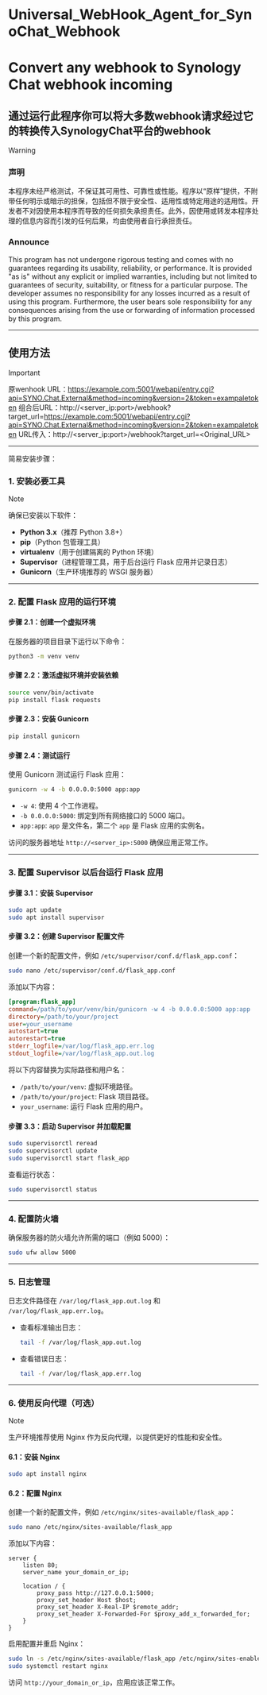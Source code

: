# Universal_WebHook_Agent_for_SynoChat_Webhook
# Convert any webhook to Synology Chat webhook incoming
## 通过运行此程序你可以将大多数webhook请求经过它的转换传入SynologyChat平台的webhook
> [!WARNING]
> ### 声明<br/>
> 本程序未经严格测试，不保证其可用性、可靠性或性能。程序以“原样”提供，不附带任何明示或暗示的担保，包括但不限于安全性、适用性或特定用途的适用性。开发者不对因使用本程序而导致的任何损失承担责任。此外，因使用或转发本程序处理的信息内容而引发的任何后果，均由使用者自行承担责任。<br/>
> ### Announce<br/>
> This program has not undergone rigorous testing and comes with no guarantees regarding its usability, reliability, or performance. It is provided "as is" without any explicit or implied warranties, including but not limited to guarantees of security, suitability, or fitness for a particular purpose. The developer assumes no responsibility for any losses incurred as a result of using this program. Furthermore, the user bears sole responsibility for any consequences arising from the use or forwarding of information processed by this program.

---
## 使用方法
> [!IMPORTANT]
> 原wenhook URL：https://example.com:5001/webapi/entry.cgi?api=SYNO.Chat.External&method=incoming&version=2&token=exampaletoken
> 组合后URL：http://<server_ip:port>/webhook?target_url=https://example.com:5001/webapi/entry.cgi?api=SYNO.Chat.External&method=incoming&version=2&token=exampaletoken
> URL传入：http://<server_ip:port>/webhook?target_url=<Original_URL>
---
简易安装步骤：


### **1. 安装必要工具**
> [!NOTE]
>确保已安装以下软件：
>
> - **Python 3.x**（推荐 Python 3.8+）
> - **pip**（Python 包管理工具）
> - **virtualenv**（用于创建隔离的 Python 环境）
> - **Supervisor**（进程管理工具，用于后台运行 Flask 应用并记录日志）
> - **Gunicorn**（生产环境推荐的 WSGI 服务器）

---

### **2. 配置 Flask 应用的运行环境**

#### **步骤 2.1：创建一个虚拟环境**
在服务器的项目目录下运行以下命令：
```bash
python3 -m venv venv
```

#### **步骤 2.2：激活虚拟环境并安装依赖**
```bash
source venv/bin/activate
pip install flask requests
```

#### **步骤 2.3：安装 Gunicorn**
```bash
pip install gunicorn
```

#### **步骤 2.4：测试运行**
使用 Gunicorn 测试运行 Flask 应用：
```bash
gunicorn -w 4 -b 0.0.0.0:5000 app:app
```
- `-w 4`: 使用 4 个工作进程。
- `-b 0.0.0.0:5000`: 绑定到所有网络接口的 5000 端口。
- `app:app`: `app` 是文件名，第二个 `app` 是 Flask 应用的实例名。

访问的服务器地址 `http://<server_ip>:5000` 确保应用正常工作。

---

### **3. 配置 Supervisor 以后台运行 Flask 应用**

#### **步骤 3.1：安装 Supervisor**
```bash
sudo apt update
sudo apt install supervisor
```

#### **步骤 3.2：创建 Supervisor 配置文件**
创建一个新的配置文件，例如 `/etc/supervisor/conf.d/flask_app.conf`：
```bash
sudo nano /etc/supervisor/conf.d/flask_app.conf
```

添加以下内容：
```ini
[program:flask_app]
command=/path/to/your/venv/bin/gunicorn -w 4 -b 0.0.0.0:5000 app:app
directory=/path/to/your/project
user=your_username
autostart=true
autorestart=true
stderr_logfile=/var/log/flask_app.err.log
stdout_logfile=/var/log/flask_app.out.log
```

将以下内容替换为实际路径和用户名：
- `/path/to/your/venv`: 虚拟环境路径。
- `/path/to/your/project`: Flask 项目路径。
- `your_username`: 运行 Flask 应用的用户。

#### **步骤 3.3：启动 Supervisor 并加载配置**
```bash
sudo supervisorctl reread
sudo supervisorctl update
sudo supervisorctl start flask_app
```

查看运行状态：
```bash
sudo supervisorctl status
```

---

### **4. 配置防火墙**
确保服务器的防火墙允许所需的端口（例如 5000）：
```bash
sudo ufw allow 5000
```

---

### **5. 日志管理**
日志文件路径在 `/var/log/flask_app.out.log` 和 `/var/log/flask_app.err.log`。
- 查看标准输出日志：
  ```bash
  tail -f /var/log/flask_app.out.log
  ```
- 查看错误日志：
  ```bash
  tail -f /var/log/flask_app.err.log
  ```

---

### **6. 使用反向代理（可选）**
>[!NOTE]
>生产环境推荐使用 Nginx 作为反向代理，以提供更好的性能和安全性。

#### **6.1：安装 Nginx**
```bash
sudo apt install nginx
```

#### **6.2：配置 Nginx**
创建一个新的配置文件，例如 `/etc/nginx/sites-available/flask_app`：
```bash
sudo nano /etc/nginx/sites-available/flask_app
```

添加以下内容：
```nginx
server {
    listen 80;
    server_name your_domain_or_ip;

    location / {
        proxy_pass http://127.0.0.1:5000;
        proxy_set_header Host $host;
        proxy_set_header X-Real-IP $remote_addr;
        proxy_set_header X-Forwarded-For $proxy_add_x_forwarded_for;
    }
}
```

启用配置并重启 Nginx：
```bash
sudo ln -s /etc/nginx/sites-available/flask_app /etc/nginx/sites-enabled
sudo systemctl restart nginx
```

访问 `http://your_domain_or_ip`，应用应该正常工作。
